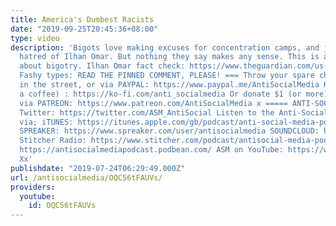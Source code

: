 ```yaml
---
title: America's Dumbest Racists
date: "2019-09-25T20:45:36+08:00"
type: video
description: 'Bigots love making excuses for concentration camps, and justifying their
  hatred of Ilhan Omar. But nothing they say makes any sense. This is a COMEDY video
  about bigotry. Ilhan Omar fact check: https://www.theguardian.com/us-news/2019/jul/18/trump-ilhan-omar-attacks-factcheck
  Fashy types: READ THE PINNED COMMENT, PLEASE! === Throw your spare change at me
  in the street, or via PAYPAL: https://www.paypal.me/AntiSocialMedia Ko-Fi (Buy me
  a coffee) : https://ko-fi.com/anti_socialmedia Or donate $1 (or more) per month
  via PATREON: https://www.patreon.com/AntiSocialMedia x ===== ANTI-SOCIAL MEDIA on
  Twitter: https://twitter.com/ASM_AntiSocial Listen to the Anti-Social Media Podcast
  via; iTUNES: https://itunes.apple.com/gb/podcast/anti-social-media-podcast/id1076431995?mt=2
  SPREAKER: https://www.spreaker.com/user/antisocialmedia SOUNDCLOUD: https://soundcloud.com/antisocial_media
  Stitcher Radio: https://www.stitcher.com/podcast/antisocial-media-podcast Podbean:
  https://antisocialmediapodcast.podbean.com/ ASM on YouTube: https://www.youtube.com/c/AntiSocialMedia
  Xx'
publishdate: "2019-07-24T06:29:49.000Z"
url: /antisocialmedia/OQC56tFAUVs/
providers:
  youtube:
    id: OQC56tFAUVs
---
```

